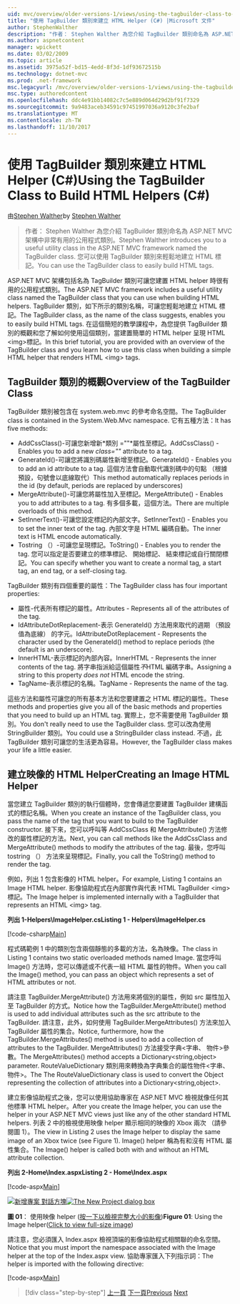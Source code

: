 ```yaml
---
uid: mvc/overview/older-versions-1/views/using-the-tagbuilder-class-to-build-html-helpers-cs
title: "使用 TagBuilder 類別來建立 HTML Helper (C#) |Microsoft 文件"
author: StephenWalther
description: "作者： Stephen Walther 為您介紹 TagBuilder 類別命名為 ASP.NET MVC 架構中非常有用的公用程式類別。 您可以輕鬆地使用 TagBuilder 類別..."
ms.author: aspnetcontent
manager: wpickett
ms.date: 03/02/2009
ms.topic: article
ms.assetid: 3975a52f-bd15-4edd-8f3d-1df93672515b
ms.technology: dotnet-mvc
ms.prod: .net-framework
msc.legacyurl: /mvc/overview/older-versions-1/views/using-the-tagbuilder-class-to-build-html-helpers-cs
msc.type: authoredcontent
ms.openlocfilehash: ddc4e91bb14082c7c5e889d064d29d2bf91f7329
ms.sourcegitcommit: 9a9483aceb34591c97451997036a9120c3fe2baf
ms.translationtype: MT
ms.contentlocale: zh-TW
ms.lasthandoff: 11/10/2017
---
```

<a name="using-the-tagbuilder-class-to-build-html-helpers-c"></a><span data-ttu-id="73b1a-104">使用 TagBuilder 類別來建立 HTML Helper (C#)</span><span class="sxs-lookup"><span data-stu-id="73b1a-104">Using the TagBuilder Class to Build HTML Helpers (C#)</span></span>
====================
<span data-ttu-id="73b1a-105">由[Stephen Walther](https://github.com/StephenWalther)</span><span class="sxs-lookup"><span data-stu-id="73b1a-105">by [Stephen Walther](https://github.com/StephenWalther)</span></span>

> <span data-ttu-id="73b1a-106">作者： Stephen Walther 為您介紹 TagBuilder 類別命名為 ASP.NET MVC 架構中非常有用的公用程式類別。</span><span class="sxs-lookup"><span data-stu-id="73b1a-106">Stephen Walther introduces you to a useful utility class in the ASP.NET MVC framework named the TagBuilder class.</span></span> <span data-ttu-id="73b1a-107">您可以使用 TagBuilder 類別來輕鬆地建立 HTML 標記。</span><span class="sxs-lookup"><span data-stu-id="73b1a-107">You can use the TagBuilder class to easily build HTML tags.</span></span>


<span data-ttu-id="73b1a-108">ASP.NET MVC 架構包括名為 TagBuilder 類別可讓您建置 HTML helper 時很有用的公用程式類別。</span><span class="sxs-lookup"><span data-stu-id="73b1a-108">The ASP.NET MVC framework includes a useful utility class named the TagBuilder class that you can use when building HTML helpers.</span></span> <span data-ttu-id="73b1a-109">TagBuilder 類別，如下所示的類別名稱，可讓您輕鬆地建立 HTML 標記。</span><span class="sxs-lookup"><span data-stu-id="73b1a-109">The TagBuilder class, as the name of the class suggests, enables you to easily build HTML tags.</span></span> <span data-ttu-id="73b1a-110">在這個簡短的教學課程中，為您提供 TagBuilder 類別的概觀和您了解如何使用這個類別，當建置簡單的 HTML helper 呈現 HTML &lt;img&gt;標記。</span><span class="sxs-lookup"><span data-stu-id="73b1a-110">In this brief tutorial, you are provided with an overview of the TagBuilder class and you learn how to use this class when building a simple HTML helper that renders HTML &lt;img&gt; tags.</span></span>

## <a name="overview-of-the-tagbuilder-class"></a><span data-ttu-id="73b1a-111">TagBuilder 類別的概觀</span><span class="sxs-lookup"><span data-stu-id="73b1a-111">Overview of the TagBuilder Class</span></span>

<span data-ttu-id="73b1a-112">TagBuilder 類別被包含在 system.web.mvc 的參考命名空間。</span><span class="sxs-lookup"><span data-stu-id="73b1a-112">The TagBuilder class is contained in the System.Web.Mvc namespace.</span></span> <span data-ttu-id="73b1a-113">它有五種方法：</span><span class="sxs-lookup"><span data-stu-id="73b1a-113">It has five methods:</span></span>

- <span data-ttu-id="73b1a-114">AddCssClass()-可讓您新增新*類別 =""*屬性至標記。</span><span class="sxs-lookup"><span data-stu-id="73b1a-114">AddCssClass() - Enables you to add a new *class=""* attribute to a tag.</span></span>
- <span data-ttu-id="73b1a-115">GenerateId()-可讓您將識別碼屬性新增至標記。</span><span class="sxs-lookup"><span data-stu-id="73b1a-115">GenerateId() - Enables you to add an id attribute to a tag.</span></span> <span data-ttu-id="73b1a-116">這個方法會自動取代識別碼中的句點 （根據預設，句號會以底線取代）</span><span class="sxs-lookup"><span data-stu-id="73b1a-116">This method automatically replaces periods in the id (by default, periods are replaced by underscores)</span></span>
- <span data-ttu-id="73b1a-117">MergeAttribute()-可讓您將屬性加入至標記。</span><span class="sxs-lookup"><span data-stu-id="73b1a-117">MergeAttribute() - Enables you to add attributes to a tag.</span></span> <span data-ttu-id="73b1a-118">有多個多載，這個方法。</span><span class="sxs-lookup"><span data-stu-id="73b1a-118">There are multiple overloads of this method.</span></span>
- <span data-ttu-id="73b1a-119">SetInnerText()-可讓您設定標記的內部文字。</span><span class="sxs-lookup"><span data-stu-id="73b1a-119">SetInnerText() - Enables you to set the inner text of the tag.</span></span> <span data-ttu-id="73b1a-120">內部文字是 HTML 編碼自動。</span><span class="sxs-lookup"><span data-stu-id="73b1a-120">The inner text is HTML encode automatically.</span></span>
- <span data-ttu-id="73b1a-121">Tostring （）-可讓您呈現標記。</span><span class="sxs-lookup"><span data-stu-id="73b1a-121">ToString() - Enables you to render the tag.</span></span> <span data-ttu-id="73b1a-122">您可以指定是否要建立的標準標記、 開始標記、 結束標記或自行關閉標記。</span><span class="sxs-lookup"><span data-stu-id="73b1a-122">You can specify whether you want to create a normal tag, a start tag, an end tag, or a self-closing tag.</span></span>
  

<span data-ttu-id="73b1a-123">TagBuilder 類別有四個重要的屬性：</span><span class="sxs-lookup"><span data-stu-id="73b1a-123">The TagBuilder class has four important properties:</span></span>

- <span data-ttu-id="73b1a-124">屬性-代表所有標記的屬性。</span><span class="sxs-lookup"><span data-stu-id="73b1a-124">Attributes - Represents all of the attributes of the tag.</span></span>
- <span data-ttu-id="73b1a-125">IdAttributeDotReplacement-表示 GenerateId() 方法用來取代的週期 （預設值為底線） 的字元。</span><span class="sxs-lookup"><span data-stu-id="73b1a-125">IdAttributeDotReplacement - Represents the character used by the GenerateId() method to replace periods (the default is an underscore).</span></span>
- <span data-ttu-id="73b1a-126">InnerHTML-表示標記的內部內容。</span><span class="sxs-lookup"><span data-stu-id="73b1a-126">InnerHTML - Represents the inner contents of the tag.</span></span> <span data-ttu-id="73b1a-127">將字串指派給這個屬性*不*HTML 編碼字串。</span><span class="sxs-lookup"><span data-stu-id="73b1a-127">Assigning a string to this property *does not* HTML encode the string.</span></span>
- <span data-ttu-id="73b1a-128">TagName-表示標記的名稱。</span><span class="sxs-lookup"><span data-stu-id="73b1a-128">TagName - Represents the name of the tag.</span></span>

<span data-ttu-id="73b1a-129">這些方法和屬性可讓您的所有基本方法和您要建置之 HTML 標記的屬性。</span><span class="sxs-lookup"><span data-stu-id="73b1a-129">These methods and properties give you all of the basic methods and properties that you need to build up an HTML tag.</span></span> <span data-ttu-id="73b1a-130">實際上，您不需要使用 TagBuilder 類別。</span><span class="sxs-lookup"><span data-stu-id="73b1a-130">You don't really need to use the TagBuilder class.</span></span> <span data-ttu-id="73b1a-131">您可以改為使用 StringBuilder 類別。</span><span class="sxs-lookup"><span data-stu-id="73b1a-131">You could use a StringBuilder class instead.</span></span> <span data-ttu-id="73b1a-132">不過，此 TagBuilder 類別可讓您的生活更為容易。</span><span class="sxs-lookup"><span data-stu-id="73b1a-132">However, the TagBuilder class makes your life a little easier.</span></span>

## <a name="creating-an-image-html-helper"></a><span data-ttu-id="73b1a-133">建立映像的 HTML Helper</span><span class="sxs-lookup"><span data-stu-id="73b1a-133">Creating an Image HTML Helper</span></span>

<span data-ttu-id="73b1a-134">當您建立 TagBuilder 類別的執行個體時，您會傳遞您要建置 TagBuilder 建構函式的標記名稱。</span><span class="sxs-lookup"><span data-stu-id="73b1a-134">When you create an instance of the TagBuilder class, you pass the name of the tag that you want to build to the TagBuilder constructor.</span></span> <span data-ttu-id="73b1a-135">接下來，您可以呼叫等 AddCssClass 和 MergeAttribute() 方法修改的屬性標記的方法。</span><span class="sxs-lookup"><span data-stu-id="73b1a-135">Next, you can call methods like the AddCssClass and MergeAttribute() methods to modify the attributes of the tag.</span></span> <span data-ttu-id="73b1a-136">最後，您呼叫 tostring （） 方法來呈現標記。</span><span class="sxs-lookup"><span data-stu-id="73b1a-136">Finally, you call the ToString() method to render the tag.</span></span>

<span data-ttu-id="73b1a-137">例如，列出 1 包含影像的 HTML helper。</span><span class="sxs-lookup"><span data-stu-id="73b1a-137">For example, Listing 1 contains an Image HTML helper.</span></span> <span data-ttu-id="73b1a-138">影像協助程式在內部實作與代表 HTML TagBuilder &lt;img&gt;標記。</span><span class="sxs-lookup"><span data-stu-id="73b1a-138">The Image helper is implemented internally with a TagBuilder that represents an HTML &lt;img&gt; tag.</span></span>

<span data-ttu-id="73b1a-139">**列出 1-Helpers\ImageHelper.cs**</span><span class="sxs-lookup"><span data-stu-id="73b1a-139">**Listing 1 - Helpers\ImageHelper.cs**</span></span>

[!code-csharp[Main](using-the-tagbuilder-class-to-build-html-helpers-cs/samples/sample1.cs)]

<span data-ttu-id="73b1a-140">程式碼範例 1 中的類別包含兩個靜態的多載的方法，名為映像。</span><span class="sxs-lookup"><span data-stu-id="73b1a-140">The class in Listing 1 contains two static overloaded methods named Image.</span></span> <span data-ttu-id="73b1a-141">當您呼叫 Image() 方法時，您可以傳遞或不代表一組 HTML 屬性的物件。</span><span class="sxs-lookup"><span data-stu-id="73b1a-141">When you call the Image() method, you can pass an object which represents a set of HTML attributes or not.</span></span>

<span data-ttu-id="73b1a-142">請注意 TagBuilder.MergeAttribute() 方法用來將個別的屬性，例如 src 屬性加入至 TagBuilder 的方式。</span><span class="sxs-lookup"><span data-stu-id="73b1a-142">Notice how the TagBuilder.MergeAttribute() method is used to add individual attributes such as the src attribute to the TagBuilder.</span></span> <span data-ttu-id="73b1a-143">請注意，此外，如何使用 TagBuilder.MergeAttributes() 方法來加入 TagBuilder 屬性的集合。</span><span class="sxs-lookup"><span data-stu-id="73b1a-143">Notice, furthermore, how the TagBuilder.MergeAttributes() method is used to add a collection of attributes to the TagBuilder.</span></span> <span data-ttu-id="73b1a-144">MergeAttributes() 方法接受字典&lt;字串、 物件&gt;參數。</span><span class="sxs-lookup"><span data-stu-id="73b1a-144">The MergeAttributes() method accepts a Dictionary&lt;string,object&gt; parameter.</span></span> <span data-ttu-id="73b1a-145">RouteValueDictionary 類別用來轉換為字典集合的屬性物件&lt;字串、 物件&gt;。</span><span class="sxs-lookup"><span data-stu-id="73b1a-145">The The RouteValueDictionary class is used to convert the Object representing the collection of attributes into a Dictionary&lt;string,object&gt;.</span></span>

<span data-ttu-id="73b1a-146">建立影像協助程式之後，您可以使用協助專家在 ASP.NET MVC 檢視就像任何其他標準 HTML helper。</span><span class="sxs-lookup"><span data-stu-id="73b1a-146">After you create the Image helper, you can use the helper in your ASP.NET MVC views just like any of the other standard HTML helpers.</span></span> <span data-ttu-id="73b1a-147">列表 2 中的檢視使用映像 helper 顯示相同的映像的 Xbox 兩次 （請參閱圖 1）。</span><span class="sxs-lookup"><span data-stu-id="73b1a-147">The view in Listing 2 uses the Image helper to display the same image of an Xbox twice (see Figure 1).</span></span> <span data-ttu-id="73b1a-148">Image() helper 稱為有和沒有 HTML 屬性集合。</span><span class="sxs-lookup"><span data-stu-id="73b1a-148">The Image() helper is called both with and without an HTML attribute collection.</span></span>

<span data-ttu-id="73b1a-149">**列出 2-Home\Index.aspx**</span><span class="sxs-lookup"><span data-stu-id="73b1a-149">**Listing 2 - Home\Index.aspx**</span></span>

[!code-aspx[Main](using-the-tagbuilder-class-to-build-html-helpers-cs/samples/sample2.aspx)]


<span data-ttu-id="73b1a-150">[![新增專案 對話方塊](using-the-tagbuilder-class-to-build-html-helpers-cs/_static/image1.jpg)](using-the-tagbuilder-class-to-build-html-helpers-cs/_static/image1.png)</span><span class="sxs-lookup"><span data-stu-id="73b1a-150">[![The New Project dialog box](using-the-tagbuilder-class-to-build-html-helpers-cs/_static/image1.jpg)](using-the-tagbuilder-class-to-build-html-helpers-cs/_static/image1.png)</span></span>

<span data-ttu-id="73b1a-151">**圖 01**： 使用映像 helper ([按一下以檢視完整大小的影像](using-the-tagbuilder-class-to-build-html-helpers-cs/_static/image2.png))</span><span class="sxs-lookup"><span data-stu-id="73b1a-151">**Figure 01**: Using the Image helper([Click to view full-size image](using-the-tagbuilder-class-to-build-html-helpers-cs/_static/image2.png))</span></span>


<span data-ttu-id="73b1a-152">請注意，您必須匯入 Index.aspx 檢視頂端的影像協助程式相關聯的命名空間。</span><span class="sxs-lookup"><span data-stu-id="73b1a-152">Notice that you must import the namespace associated with the Image helper at the top of the Index.aspx view.</span></span> <span data-ttu-id="73b1a-153">協助專家匯入下列指示詞：</span><span class="sxs-lookup"><span data-stu-id="73b1a-153">The helper is imported with the following directive:</span></span>

[!code-aspx[Main](using-the-tagbuilder-class-to-build-html-helpers-cs/samples/sample3.aspx)]

>[!div class="step-by-step"]
<span data-ttu-id="73b1a-154">[上一頁](creating-custom-html-helpers-cs.md)
[下一頁](creating-page-layouts-with-view-master-pages-cs.md)</span><span class="sxs-lookup"><span data-stu-id="73b1a-154">[Previous](creating-custom-html-helpers-cs.md)
[Next](creating-page-layouts-with-view-master-pages-cs.md)</span></span>
